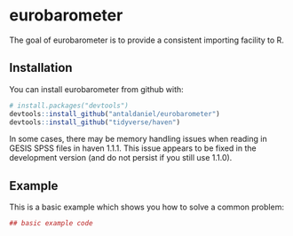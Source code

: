 # eurobarometer

The goal of eurobarometer is to provide a consistent importing facility to R.

## Installation

You can install eurobarometer from github with:


``` r
# install.packages("devtools")
devtools::install_github("antaldaniel/eurobarometer")
devtools::install_github("tidyverse/haven")
```
In some cases, there may be memory handling issues when reading in GESIS SPSS files in haven 1.1.1. This issue appears to be fixed in the development version (and do not persist if you still use 1.1.0).

## Example

This is a basic example which shows you how to solve a common problem:

``` r
## basic example code
```
